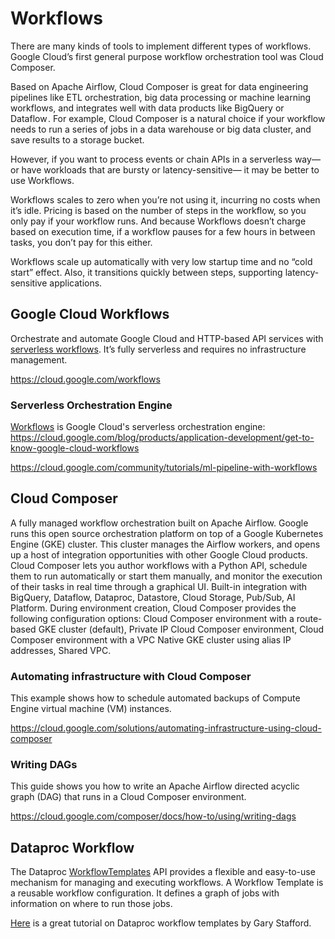 # Workflows

There are many kinds of tools to implement different types of workflows.
Google Cloud’s first general purpose workflow orchestration tool was Cloud Composer.

Based on Apache Airflow, Cloud Composer is great for data engineering pipelines like ETL orchestration, big data processing or machine learning workflows, and integrates well with data products like BigQuery or Dataflow . For example, Cloud Composer is a natural choice if your workflow needs to run a series of jobs in a data warehouse or big data cluster, and save results to a storage bucket.

However, if you want to process events or chain APIs in a serverless way—or have workloads that are bursty or latency-sensitive— it may be better to use  Workflows. 

Workflows scales to zero when you’re not using it, incurring no costs when it’s idle. Pricing is based on the number of steps in the workflow, so you only pay if your workflow runs. And because Workflows doesn’t charge based on execution time, if a workflow pauses for a few hours in between tasks, you don’t pay for this either. 

Workflows scale up automatically with very low startup time and no “cold start” effect. Also, it transitions quickly between steps, supporting latency-sensitive applications. 

## Google Cloud Workflows

Orchestrate and automate Google Cloud and HTTP-based API services with [serverless workflows](https://cloud.google.com/blog/products/application-development/get-to-know-google-cloud-workflows).
 It’s fully serverless and requires no infrastructure management.

https://cloud.google.com/workflows

### Serverless Orchestration Engine
[Workflows](https://cloud.google.com/workflows) is Google Cloud's serverless orchestration engine: https://cloud.google.com/blog/products/application-development/get-to-know-google-cloud-workflows


https://cloud.google.com/community/tutorials/ml-pipeline-with-workflows


## Cloud Composer

A fully managed workflow orchestration built on Apache Airflow. 
Google runs this open source orchestration platform on top of a Google Kubernetes Engine (GKE) cluster. 
 This cluster manages the Airflow workers, and opens up a host of integration opportunities with other Google Cloud products.
Cloud Composer lets you author workflows with a Python API, schedule them to run automatically 
or start them manually, and monitor the execution of their tasks in real time through a graphical UI.
Built-in integration with  BigQuery, Dataflow, Dataproc, Datastore, Cloud Storage, Pub/Sub, AI Platform.
During environment creation, Cloud Composer provides the following configuration options: Cloud Composer environment with a route-based GKE cluster (default), Private IP Cloud Composer environment, Cloud Composer environment with a VPC Native GKE cluster using alias IP addresses, Shared VPC.

### Automating infrastructure with Cloud Composer

This example shows how to schedule automated backups of Compute Engine virtual machine (VM) instances.

https://cloud.google.com/solutions/automating-infrastructure-using-cloud-composer


### Writing DAGs
This guide shows you how to write an Apache Airflow directed acyclic graph (DAG) that runs in a Cloud Composer environment.

https://cloud.google.com/composer/docs/how-to/using/writing-dags


## Dataproc Workflow 

The Dataproc [WorkflowTemplates](https://cloud.google.com/dataproc/docs/reference/rest/v1/projects.regions.workflowTemplates) API provides a flexible and easy-to-use mechanism for managing and executing workflows. A Workflow Template is a reusable workflow configuration. It defines a graph of jobs with information on where to run those jobs.

[Here](https://garystafford.medium.com/using-the-google-cloud-dataproc-workflowtemplates-api-to-automate-spark-and-hadoop-workloads-on-gcp-95b02f54b5f2) is a great tutorial on Dataproc workflow templates by Gary Stafford.

## 